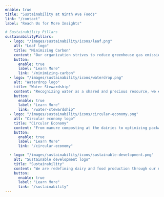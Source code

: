 ```yaml
---
enable: true
title: "Sustainability at Ninth Ave Foods"
link: "/contact"
label: "Reach Us for More Insights"

# Sustainability Pillars
sustainabilityPillars:
  - logo: "/images/sustainability/icons/leaf.png"
    alt: "Leaf logo"
    title: "Minimizing Carbon"
    content: "Our organization strives to reduce greenhouse gas emissions and optimize resource use throughout all its operations..."
    button:
      enable: true
      label: "Learn More"
      link: "/minimizing-carbon"
  - logo: "/images/sustainability/icons/waterdrop.png"
    alt: "Waterdrop logo"
    title: "Water Stewardship"
    content: "Recognizing water as a shared and precious resource, we emphasizes multi-use and recycling systems for both dairies..."
    button:
      enable: true
      label: "Learn More"
      link: "/water-stewardship"
  - logo: "/images/sustainability/icons/circular-economy.png"
    alt: "Circular economy logo"
    title: "Circular Economy"
    content: "From manure composting at the dairies to optimizing packaging design for manufacturing, we strive to minimize waste..."
    button:
      enable: true
      label: "Learn More"
      link: "/circular-economy"

  - logo: "/images/sustainability/icons/sustainable-development.png"
    alt: "Sustainable development logo"
    title: "Sustainability"
    content: "We are redefining dairy and food production through our unwavering commitment to environmental..."
    button:
      enable: true
      label: "Learn More"
      link: "/sustainability"
---
```

